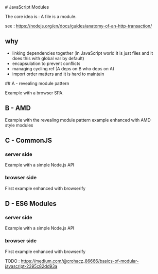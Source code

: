 # JavaScript Modules

The core idea is : A file is a module.

see : https://nodejs.org/en/docs/guides/anatomy-of-an-http-transaction/

## why

- linking dependencies together (in JavaScript world it is just files and it does this with global var by default)
- encapsulation to prevent conflicts
- managing cycling ref (A deps on B who deps on A)
- import order matters and it is hard to maintain

## A - revealing module pattern

Example with a browser SPA.

## B - AMD

Example with the revealing module pattern example enhanced with AMD style modules

## C - CommonJS

### server side

Example with a simple Node.js API

### browser side

First example enhanced with browserify

## D - ES6 Modules

### server side

Example with a simple Node.js API

### browser side

First example enhanced with browserify


TODO : https://medium.com/@crohacz_86666/basics-of-modular-javascript-2395c82dd93a